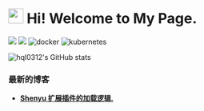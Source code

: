 <h1><img src="https://emojis.slackmojis.com/emojis/images/1531849430/4246/blob-sunglasses.gif?1531849430" width="30"/> Hi! Welcome to My Page.</h1>

<p>
  <img src="https://img.shields.io/badge/C%23-NetCore-blue"/>
  <img src="https://img.shields.io/badge/Java-red"/>
  <img alt="docker" src="https://img.shields.io/badge/Docker-white?logo=docker"/>
 <img alt="kubernetes" src="https://img.shields.io/badge/kubernetes-white?logo=kubernetes">
</p>


![hql0312's GitHub stats](https://github-readme-stats.vercel.app/api?username=hql0312)

<h3>最新的博客</h3>
<ul>
  <li><a href="https://shenyu.apache.org/zh/blog/Loader-SourceCode-Analysis-ExtLoader/"><b> Shenyu 扩展插件的加载逻辑.</i></li>
</ul>
